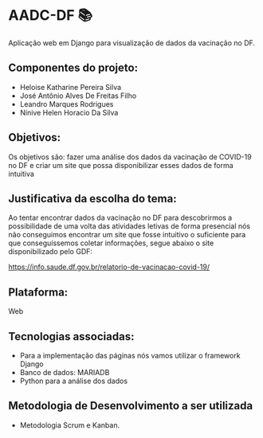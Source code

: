# AADC-DF 📚
Aplicação web em Django para visualização de dados da vacinação no DF.

## Componentes do projeto:

* Heloise Katharine Pereira Silva
* José Antônio Alves De Freitas Filho
* Leandro Marques Rodrigues
* Nínive Helen Horacio Da Silva

## Objetivos:

Os objetivos são: fazer uma análise dos dados da vacinação de COVID-19 no DF e criar um site que possa disponibilizar esses dados de forma intuitiva

## Justificativa da escolha do tema:

Ao tentar encontrar dados da vacinação no DF para descobrirmos a possibilidade de uma volta das atividades letivas de forma presencial nós não conseguimos encontrar um site que fosse intuitivo o suficiente para que conseguíssemos coletar informações, segue abaixo o site disponibilizado pelo GDF:
  
https://info.saude.df.gov.br/relatorio-de-vacinacao-covid-19/

## Plataforma:

Web

## Tecnologias associadas:

* Para a implementação das páginas nós vamos utilizar o framework Django
* Banco de dados: MARIADB
* Python para a análise dos dados

## Metodologia de Desenvolvimento a ser utilizada

* Metodologia Scrum e Kanban.










